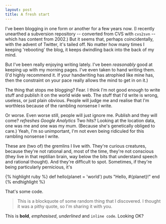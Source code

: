 ```yaml
---
layout: post
title: A fresh start
---
```

I've been blogging in one form or another for a few years now. (I recently
unearthed a subversion repository -- converted from CVS with `cvs2svn` -- which
has content from 2002.) But it seems that, perhaps coincidentally, with the
advent of Twitter, it's tailed off. No matter how many times I keeping
'rebooting' the blog, it keeps dwindling back into the back of my mind.

But I've been really enjoying writing lately. I've been *reasonably* good at
keeping up with my morning pages. I've even taken to hand writing them. (I'd
highly recommend it. If your handwriting has atrophied like mine has, then the
constraint on your pace really allows the mind to get in on it.)

The thing that stops me blogging? Fear. I think I'm not good enough to write
stuff and publish it on the world wide web. The stuff that I'd write is wrong,
useless, or just plain obvious. People will judge me and realise that I'm
worthless because of the rambling nonsense I write.

Or worse. Even worse still, people will just ignore me. Publish and they will
come? *refreshes Google Analytics* Two hits? Looking at the location data, one
was me and one was my mum. (Because she's genetically obliged to care.) Yeah,
I'm so unimportant, I'm not even being ridiculed for this rambling nonsense I
write.

These are (two of) the gremlins I live with. They're curious creatures, because
they're not rational and, most of the time, they're not conscious (they live in
that reptilian brain, way below the bits that understand speech and rational
thought). And they're difficult to spot. Sometimes, if they're being
particularly pernicious, it's


{% highlight ruby %}
def hello(planet = 'world')
  puts "Hello, #{planet}!"
end
{% endhighlight %}

That's some code.

> This is a blockquote of some random thing that I discovered. I thought it was
> a pithy quote, so I'm sharing it with you.

This is **bold**, *emphasised*, _underlined_ and `inline code`. Looking OK?
